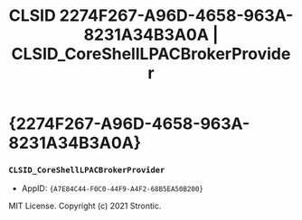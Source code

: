 ﻿---
title: "CLSID 2274F267-A96D-4658-963A-8231A34B3A0A | CLSID_CoreShellLPACBrokerProvider"
excerpt: What is COM-Object CLSID 2274F267-A96D-4658-963A-8231A34B3A0A?
---

# {2274F267-A96D-4658-963A-8231A34B3A0A}

### `CLSID_CoreShellLPACBrokerProvider`
* AppID: `{A7E84C44-F0C0-44F9-A4F2-68B5EA50B200}`

MIT License. Copyright (c) 2021 Strontic.


